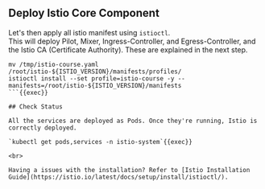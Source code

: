 ## Deploy Istio Core Component

Let's then apply all istio manifest using `istioctl`.  
This will deploy Pilot, Mixer, Ingress-Controller, and Egress-Controller, and the Istio CA (Certificate Authority). These are explained in the next step.

```plain
mv /tmp/istio-course.yaml /root/istio-${ISTIO_VERSION}/manifests/profiles/
istioctl install --set profile=istio-course -y --manifests=/root/istio-${ISTIO_VERSION}/manifests
```{{exec}}

## Check Status

All the services are deployed as Pods. Once they're running, Istio is correctly deployed.

`kubectl get pods,services -n istio-system`{{exec}}

<br>

Having a issues with the installation? Refer to [Istio Installation Guide](https://istio.io/latest/docs/setup/install/istioctl/).
